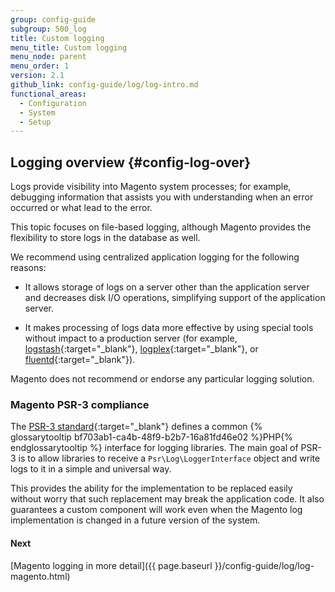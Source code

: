 ```yaml
---
group: config-guide
subgroup: 500_log
title: Custom logging
menu_title: Custom logging
menu_node: parent
menu_order: 1
version: 2.1
github_link: config-guide/log/log-intro.md
functional_areas:
  - Configuration
  - System
  - Setup
---
```


## Logging overview {#config-log-over}
Logs provide visibility into Magento system processes; for example, debugging information that assists you with understanding when an error occurred or what lead to the error.

This topic focuses on file-based logging, although Magento provides the flexibility to store logs in the database as well.

We recommend using centralized application logging for the following reasons:

*	It allows storage of logs on a server other than the application server and decreases disk I/O operations, simplifying support of the application server.

*	It makes processing of logs data more effective by using special tools without impact to a production server (for example, [logstash](https://www.elastic.co/products/logstash){:target="_blank"}, [logplex](https://devcenter.heroku.com/articles/logplex){:target="_blank"}, or [fluentd](http://www.fluentd.org){:target="_blank"}).

<div class="bs-callout bs-callout-info" id="info">
  <p>Magento does not recommend or endorse any particular logging solution.</p>
</div>

### Magento PSR-3 compliance
The [PSR-3 standard](https://zendframework.github.io/zend-log/psr3){:target="_blank"} defines a common {% glossarytooltip bf703ab1-ca4b-48f9-b2b7-16a81fd46e02 %}PHP{% endglossarytooltip %} interface for logging libraries. The main goal of PSR-3 is to allow libraries to receive a `Psr\Log\LoggerInterface` object and write logs to it in a simple and universal way.

This provides the ability for the implementation to be replaced easily without worry that such replacement may break the application code. It also guarantees a custom component will work even when the Magento log implementation is changed in a future version of the system.

#### Next
[Magento logging in more detail]({{ page.baseurl }}/config-guide/log/log-magento.html)
